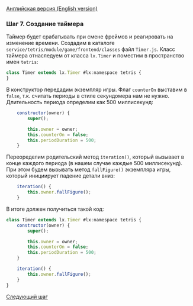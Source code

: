 [Английская версия (English version)](https://github.com/epicoon/lx-doc-articles/blob/master/en/app-dev/expl1/7_Timer.md)

### Шаг 7. Создание таймера

Таймер будет срабатывать при смене фреймов и реагировать на изменение времени. Создадим в каталоге `service/tetris/module/game/frontend/classes` файл `Timer.js`. Класс таймера отнаследуем от класса `lx.Timer` и поместим в пространство имен `tetris`:
```js
class Timer extends lx.Timer #lx:namespace tetris {
}
```

В конструктор передадим экземпляр игры. Флаг `counterOn` выставим в `false`, т.к. считать периоды в стиле секундомера нам не нужно. Длительность периода определим как 500 миллисекунд:
```js
	constructor(owner) {
		super();

		this.owner = owner;
		this.counterOn = false;
		this.periodDuration = 500;
	}
```

Переоределим родительский метод `iteration()`, который вызывает в конце каждого периода (в нашем случае каждые 500 миллисекунд). При этом будем вызывать метод `fallFigure()` экземпляра игры, который инициирует падение детали вниз:
```js
	iteration() {
		this.owner.fallFigure();
	}
```

В итоге должен получиться такой код:
```js
class Timer extends lx.Timer #lx:namespace tetris {
	constructor(owner) {
		super();

		this.owner = owner;
		this.counterOn = false;
		this.periodDuration = 500;
	}

	iteration() {
		this.owner.fallFigure();
	}
}

```

[Следующий шаг](https://github.com/epicoon/lx-doc-articles/blob/master/ru/app-dev/expl1/8_Game.md)
